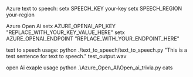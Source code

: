 Azure text to speech:
setx SPEECH_KEY your-key
setx SPEECH_REGION your-region

Azure Open Ai
setx AZURE_OPENAI_API_KEY "REPLACE_WITH_YOUR_KEY_VALUE_HERE" 
setx AZURE_OPENAI_ENDPOINT "REPLACE_WITH_YOUR_ENDPOINT_HERE"


text to speech usage:
python ./text_to_speech/text_to_speech.py "This is a test sentence for text to speech." test_output.wav

open Ai exaple usage
python .\Azure_Open_AI\Open_ai_trivia.py cats
